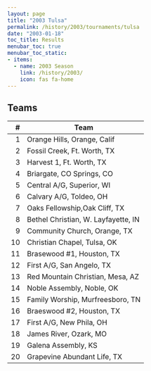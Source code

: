 ```yaml
---
layout: page
title: "2003 Tulsa"
permalink: /history/2003/tournaments/tulsa
date: "2003-01-18"
toc_title: Results
menubar_toc: true
menubar_toc_static:
- items:
  - name: 2003 Season
    link: /history/2003/
    icon: fas fa-home
---
```


## Teams

|    # | Team                                |
| ---: | ----------------------------------- |
|    1 | Orange Hills, Orange, Calif         |
|    2 | Fossil Creek, Ft. Worth, TX         |
|    3 | Harvest 1, Ft. Worth, TX            |
|    4 | Briargate, CO Springs, CO           |
|    5 | Central A/G, Superior, WI           |
|    6 | Calvary A/G, Toldeo, OH             |
|    7 | Oaks Fellowship,Oak Cliff, TX       |
|    8 | Bethel Christian, W. Layfayette, IN |
|    9 | Community Church, Orange, TX        |
|   10 | Christian Chapel, Tulsa, OK         |
|   11 | Brasewood #1, Houston, TX           |
|   12 | First A/G, San Angelo, TX           |
|   13 | Red Mountain Christian, Mesa, AZ    |
|   14 | Noble Assembly, Noble, OK           |
|   15 | Family Worship, Murfreesboro, TN    |
|   16 | Braeswood #2, Houston, TX           |
|   17 | First A/G, New Phila, OH            |
|   18 | James River, Ozark, MO              |
|   19 | Galena Assembly, KS                 |
|   20 | Grapevine Abundant Life, TX         |

